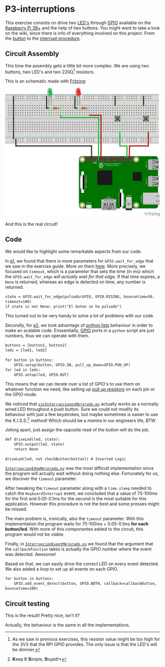 # P3-interruptions

This exercise consists on drive two [LED's](https://github.com/clases-julio/p1-introrpi-pwm-dgarciac2021/wiki/LED) through [GPIO](https://github.com/clases-julio/p1-introrpi-pwm-dgarciac2021/wiki/GPIO) available on the [Raspberry Pi 3B+](https://github.com/clases-julio/p1-introrpi-pwm-dgarciac2021/wiki/Raspberry-Pi#raspberry-pi-3b) and the help of two buttons. You might want to take a look on the wiki, since there is info of everything involved on this project. From the [button](https://github.com/clases-julio/p3-interruptions-dgarciac2021/wiki/Button) to the [interrupt procedure](https://github.com/clases-julio/p3-interruptions-dgarciac2021/wiki/Interrupt).

## Circuit Assembly

This time the assembly gets a little bit more complex. We are using two buttons, two LED's and two 220Ω[^1] resistors.

This is an schematic made with [Fritzing](https://fritzing.org/):

![Schematic](./doc/img/schematic.png)

And this is the real circuit!

## Code

We would like to highlight some remarkable aspects from our code.

In [e1](./src/e1/interrupcionEdgeBueno.py), we found that there is more parameters for `GPIO.wait_for_edge` that we saw in the exercise guide. More on them [here](https://sourceforge.net/p/raspberry-gpio-python/wiki/Inputs/). More precisely, we focused on `timeout`, which is a parameter that sets the time (in ms) which the `GPIO.wait_for_edge` *will actually wait for that edge*. If that time expires, a `None` is returned, whereas an edge is detected on time, any number is returned.

```python3
state = GPIO.wait_for_edge(pulsadorGPIO, GPIO.RISING, bouncetime=50, timeout=100)
if state is not None: print("El boton se ha pulsado")
```

This turned out to be very handy to solve a lot of problems with our code.

Secondly, for [e2](./src/e2), we took advantage of [python lists](https://www.w3schools.com/python/python_lists.asp) behaviour in order to make an scalable code. Enssentially, [GPIO](https://github.com/clases-julio/p1-introrpi-pwm-dgarciac2021/wiki/GPIO) ports in a `python` script are just numbers, thus we can operate with them.

```python3
buttons = [button1, button2]
leds = [led1, led2]

for button in buttons:
    GPIO.setup(button, GPIO.IN, pull_up_down=GPIO.PUD_UP)
for led in leds:
    GPIO.setup(led, GPIO.OUT)
```

This means that we can iterate over a list of GPIO's to use them on whatever function we need, like setting up [pull up resistors](https://github.com/clases-julio/p3-interruptions-dgarciac2021/wiki/Pull-Up-Down) on each pin or the GPIO mode.

We noticed that [`sinInterrupcionesMejorado.py`](./src/e2/sinInterrupcionesMejorado.py) actually works as a normally wired LED throughout a push button. Sure we could not modify its behaviour with just a few keystrokes, but maybe sometimes is easier to use the K.I.S.S.[^2] method! Which should be a *mantra* in our engineers life, *BTW*.

Joking apart, just assign the opposite read of the button will do the job.

```python3
def driveLed(led, state):
    GPIO.output(led, state)
    return None

driveLed(led, not checkButton(button)) # Inverted Logic
```

[`InterrupcionEdgeMejorado.py`](./src/e2/InterrupcionEdgeMejorado.py) was the most difficult implementation since the program will actually wait without doing nothing else. Fortunately for us, we discover the `timeout` parameter.

After tweaking the `timeout` parameter along with a `time.sleep` needed to catch the `KeyboardInterrupt` event, we concluded that a value of 75-100ms for the first and 0.05-0.1ms for the second is the most suitable for this application. However this procedure is not the best and some presses might be missed.

The main problem is, ironically, also the `timeout` parameter. With this implementation the program waits for 75-100ms + 0.05-0.1ms **for each button/led**. With more of this componentes added to the circuit, this program would not be viable. 

Finally, in [`InterrupcionEventMejorado.py`](./src/e2/InterrupcionEventMejorado.py) we found that the argument that the `callbackFunction` takes is actually the GPIO number where the event was detected. Awesome!

Based on that, we can easily drive the correct LED on every event detected. We also added a loop to set up all events on each GPIO.

```python3
for button in buttons:
    GPIO.add_event_detect(button, GPIO.BOTH, callback=callbackButton, bouncetime=100)

```

## Circuit testing

This is the result! Pretty nice, isn't it?

Actually, the behaviour is the same in all the implementations.

[^1]: As we saw in previous exercises, this resistor value might be too high for the 3V3 that the RPI GPIO provides. The only issue is that the LED's will be dimmer.
[^2]: **K**eep **I**t **S**imple, **S**tupid!*
